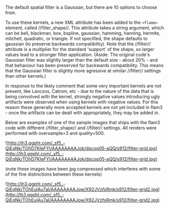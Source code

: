 The default spatial filter is a Gaussian, but there are 10 options to choose from.

To use these kernels, a new XML attribute has been added to the `<flame>` element, called //filter\_shape//. This attribute takes a string argument, which can be bell, blackman, box, bspline, gaussian, hamming, hanning, hermite, mitchell, quadratic, or triangle. If not specified, the shape defaults to gaussian (to preserve backwards compatibility). Note that the //filter// attribute is a multiplier for the standard 'support' of the shape, so larger values lead to a stronger filter application. (Aside: The original code's Gaussian filter was slightly larger than the default size - about 20% - and that behaviour has been preserved for backwards compatibility. This means that the Gaussian filter is slightly more agressive at similar //filter// settings than other kernels.)

In response to the likely comment that some very important kernels are not present, like Lanczos, Catrom, etc - due to the nature of the data that is being convolved with the kernel, strongly negative values introducing ugly artifacts were observed when using kernels with negative values. For this reason these generally more accepted kernels are not yet included in flam3 - once the artifacts can be dealt with appropriately, they may be added in.

Below are examples of one of the sample images that ships with the flam3 code with different //filter\_shape// and //filter// settings. All renders were performed with oversample=3 and quality=500.


![http://lh3.ggpht.com/_sf5_-QiEqNk/TOhD7KIeFYI/AAAAAAAAJok/dpcop05-aQQ/s912/filter-grid.jpg](http://lh3.ggpht.com/_sf5_-QiEqNk/TOhD7KIeFYI/AAAAAAAAJok/dpcop05-aQQ/s912/filter-grid.jpg)

(note these images have been jpg compressed which interferes with some of the fine distinctions between these kernels)

![http://lh3.ggpht.com/_sf5_-QiEqNk/TOhEuIAu7aI/AAAAAAAAJow/X92JVzfsRmk/s912/filter-grid2.jpg](http://lh3.ggpht.com/_sf5_-QiEqNk/TOhEuIAu7aI/AAAAAAAAJow/X92JVzfsRmk/s912/filter-grid2.jpg)